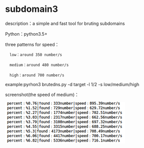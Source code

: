 # subdomain3
description：a simple and fast tool for bruting subdomains

Python：python3.5+

three patterns for speed：

      low：around 350 number/s
      
      medium：around 480 number/s
      
      high：around 700 number/s 

example:pyrhon3 brutedns.py -d target -l 1/2 -s low/medium/high

screenshot(the speed of medium)：

![](screenshot.png)